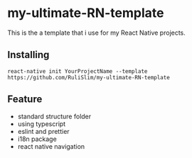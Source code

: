 # my-ultimate-RN-template

This is the a template that i use for my React Native projects.

## Installing
`react-native init YourProjectName --template https://github.com/RuliSlim/my-ultimate-RN-template`

## Feature
- standard structure folder
- using typescript
- eslint and prettier
- i18n package
- react native navigation

